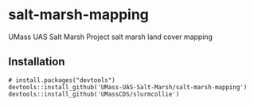 # salt-marsh-mapping
UMass UAS Salt Marsh Project salt marsh land cover mapping

## Installation

```
# install.packages("devtools")
devtools::install_github('UMass-UAS-Salt-Marsh/salt-marsh-mapping')
devtools::install_github('UMassCDS/slurmcollie')
```

